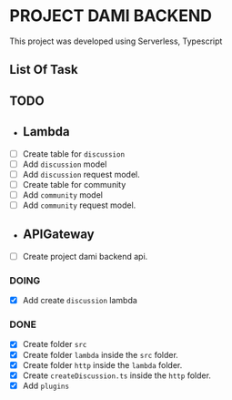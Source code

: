 # PROJECT DAMI BACKEND
This project was developed using Serverless, Typescript

## List Of Task
## TODO
* ## Lambda
- [ ] Create table for `discussion`
- [ ] Add `discussion` model
- [ ] Add `discussion` request model.
- [ ] Create table for community
- [ ] Add `community` model
- [ ] Add `community` request model.

* ## APIGateway
- [ ] Create project dami backend api.

### DOING
- [x] Add create `discussion` lambda
<!-- * None yet.  -->

### DONE
- [x] Create folder `src` 
- [x] Create folder `lambda` inside the `src` folder. 
- [x] Create folder `http` inside the `lambda` folder.
- [x] Create `createDiscussion.ts` inside the `http` folder.
- [x] Add `plugins` 
